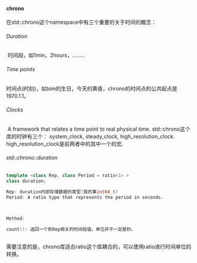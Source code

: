 #### chrono

在std::chrono这个namespace中有三个重要的关于时间的概念：

###### Duration

​	时间段，如1min，2hours，........

###### Time points

​	时间点(时刻)，如tom的生日，今天的黄昏，chrono的时间点的公共起点是1970.1.1。

###### Clocks

​	A framework that relates a time point to real physical time. std::chrono这个库的时钟有三个： system_clock, steady_clock, high_resolution_clock. high_resolution_clock是前两者中的其中一个的宏.





###### std::chrono::duration	

```c++
template <class Rep, class Period = ratio<1> >
class duration;

Rep: duration内部存储数据的类型(我的事int64_t)
Period: A ratio type that represents the period in seconds.


    
Method:

count(): 返回一个和Rep相关的时间段值，单位并不一定是秒。



```

​	需要注意的是，chrono库适合ratio这个库耦合的，可以使用ratio进行时间单位的转换。





















































